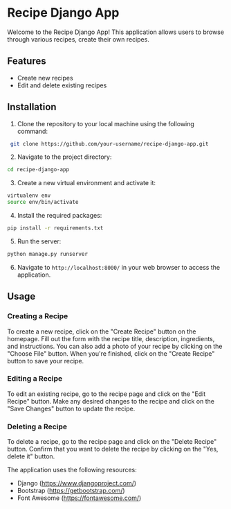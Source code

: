 # Recipe Django App

Welcome to the Recipe Django App! This application allows users to browse through various recipes, create their own recipes. 

## Features

- Create new recipes
- Edit and delete existing recipes

## Installation

1. Clone the repository to your local machine using the following command:
```bash
 git clone https://github.com/your-username/recipe-django-app.git
```
2. Navigate to the project directory:
```bash
cd recipe-django-app
```

3. Create a new virtual environment and activate it:
```bash
virtualenv env
source env/bin/activate
```


4. Install the required packages:
```bash
pip install -r requirements.txt
```

5. Run the server:
```bash
python manage.py runserver
```

6. Navigate to `http://localhost:8000/` in your web browser to access the application.

## Usage

### Creating a Recipe

To create a new recipe, click on the "Create Recipe" button on the homepage. Fill out the form with the recipe title, description, ingredients, and instructions. You can also add a photo of your recipe by clicking on the "Choose File" button. When you're finished, click on the "Create Recipe" button to save your recipe.

### Editing a Recipe

To edit an existing recipe, go to the recipe page and click on the "Edit Recipe" button. Make any desired changes to the recipe and click on the "Save Changes" button to update the recipe.

### Deleting a Recipe

To delete a recipe, go to the recipe page and click on the "Delete Recipe" button. Confirm that you want to delete the recipe by clicking on the "Yes, delete it" button.


The application uses the following resources:

- Django (https://www.djangoproject.com/)
- Bootstrap (https://getbootstrap.com/)
- Font Awesome (https://fontawesome.com/)
